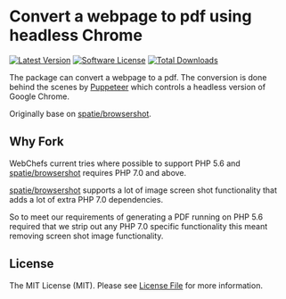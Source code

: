 # Convert a webpage to pdf using headless Chrome

[![Latest Version](https://img.shields.io/github/release/web-chefs/PuppeteerToPdf.svg?style=flat-square)](https://github.com/web-chefs/PuppeteerToPdf/releases)
[![Software License](https://img.shields.io/badge/license-MIT-brightgreen.svg?style=flat-square)](LICENSE.md)
[![Total Downloads](https://img.shields.io/packagist/dt/web-chefs/puppeteer-to-pdf.svg?style=flat-square)](https://packagist.org/packages/web-chefs/puppeteer-to-pdf)

The package can convert a webpage to a pdf. The conversion is done behind the scenes by [Puppeteer](https://github.com/GoogleChrome/puppeteer) which controls a headless version of Google Chrome.

Originally base on [spatie/browsershot](https://github.com/spatie/browsershot).

## Why Fork

WebChefs current tries where possible to support PHP 5.6 and [spatie/browsershot](https://github.com/spatie/browsershot) requires PHP 7.0 and above.

[spatie/browsershot](https://github.com/spatie/browsershot) supports a lot of image screen shot functionality that adds a lot of extra PHP 7.0 dependencies.

So to meet our requirements of generating a PDF running on PHP 5.6 required that we strip out any PHP 7.0 specific functionality this meant removing screen shot image functionality.

## License

The MIT License (MIT). Please see [License File](LICENSE.md) for more information.
